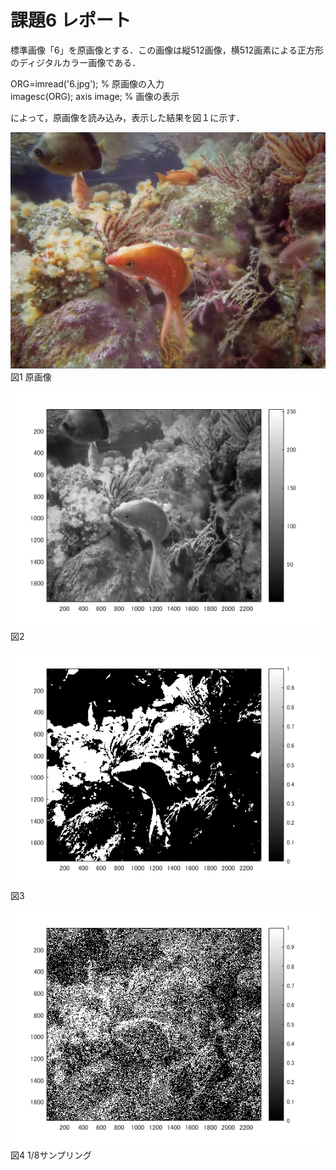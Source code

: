 ﻿# 課題6 レポート

標準画像「6」を原画像とする．この画像は縦512画像，横512画素による正方形のディジタルカラー画像である．

ORG=imread('6.jpg'); % 原画像の入力  
imagesc(ORG); axis image; % 画像の表示

によって，原画像を読み込み，表示した結果を図１に示す．

![原画像](https://github.com/M8I15/MATLAB_program/blob/master/kadai6/6.jpg)  
図1 原画像



![原画像](https://github.com/M8I15/MATLAB_program/blob/master/kadai6/kadai6-0.png)  
図2 


![原画像](https://github.com/M8I15/MATLAB_program/blob/master/kadai6/kadai6-1.png)  
図3 

![原画像](https://github.com/M8I15/MATLAB_program/blob/master/kadai6/kadai6-2.png)  
図4 1/8サンプリング

